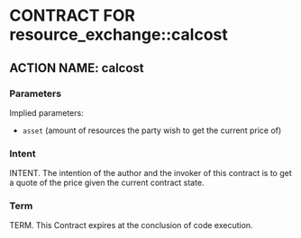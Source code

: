 # CONTRACT FOR resource_exchange::calcost

## ACTION NAME: calcost

### Parameters

Implied parameters: 

* `asset` (amount of resources the party wish to get the current price of)

### Intent
INTENT. The intention of the author and the invoker of this contract is to get a quote of the price given the current contract state.

### Term
TERM. This Contract expires at the conclusion of code execution.